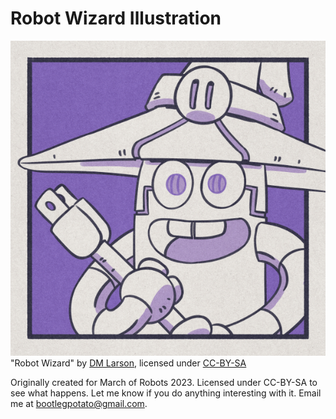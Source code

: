 # Robot Wizard Illustration

![alt text](illustrations/wizard-600.jpg)  
"Robot Wizard" by [DM Larson](https://github.com/BootlegPotato/Robot-Wizard-Illustration), licensed under [CC-BY-SA](https://creativecommons.org/licenses/by-sa/4.0/legalcode)  

Originally created for March of Robots 2023. Licensed under CC-BY-SA to see what happens. Let me know if you do anything interesting with it. Email me at bootlegpotato@gmail.com.